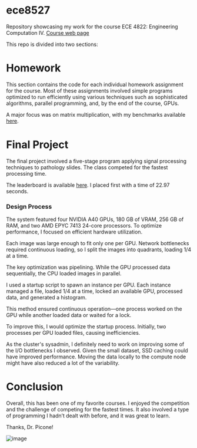 # ece8527  
Repository showcasing my work for the course ECE 4822: Engineering Computation IV. [Course web page](https://isip.piconepress.com/courses/temple/ece_4822/)

This repo is divided into two sections:

# Homework
This section contains the code for each individual homework assignment for the course. Most of these assignments involved simple programs optimized to run efficiently using various techniques such as sophisticated algorithms, parallel programming, and, by the end of the course, GPUs.

A major focus was on matrix multiplication, with my benchmarks available [here](https://isip.piconepress.com/courses/temple/ece_4822/resources/benchmarks/matrix_multiplication/2024_01_fall/).

# Final Project
The final project involved a five-stage program applying signal processing techniques to pathology slides. The class competed for the fastest processing time.

The leaderboard is available [here](https://isip.piconepress.com/courses/temple/ece_4822/resources/benchmarks/image_processing/2024_01_fall/). I placed first with a time of 22.97 seconds.

### Design Process
The system featured four NVIDIA A40 GPUs, 180 GB of VRAM, 256 GB of RAM, and two AMD EPYC 7413 24-core processors. To optimize performance, I focused on efficient hardware utilization.

Each image was large enough to fit only one per GPU. Network bottlenecks required continuous loading, so I split the images into quadrants, loading 1/4 at a time.

The key optimization was pipelining. While the GPU processed data sequentially, the CPU loaded images in parallel.

I used a startup script to spawn an instance per GPU. Each instance managed a file, loaded 1/4 at a time, locked an available GPU, processed data, and generated a histogram.

This method ensured continuous operation—one process worked on the GPU while another loaded data or waited for a lock.

To improve this, I would optimize the startup process. Initially, two processes per GPU loaded files, causing inefficiencies.

As the cluster's sysadmin, I definitely need to work on improving some of the I/O bottlenecks I observed. Given the small dataset, SSD caching could have improved performance. Moving the data locally to the compute node might have also reduced a lot of the variability.

# Conclusion
Overall, this has been one of my favorite courses. I enjoyed the competition and the challenge of competing for the fastest times. It also involved a type of programming I hadn’t dealt with before, and it was great to learn.

Thanks, Dr. Picone!

![image](https://github.com/user-attachments/assets/5f2d01b6-2738-4b36-a808-b037ec2d156c)
